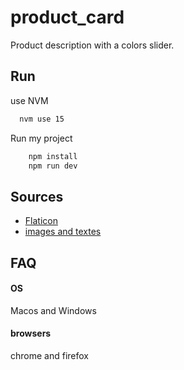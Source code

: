 
# product_card

Product description with a colors slider.




## Run

use NVM

```bash 
  nvm use 15
```

Run my project

```bash 
    npm install
    npm run dev
```
    
## Sources

 - [Flaticon](https://www.flaticon.com/)
 - [images and textes](https://www.sony.be/fr/electronics/casque-bandeau/wh-1000xm3)
 

  
## FAQ

#### OS

Macos and Windows

#### browsers

chrome and firefox

  
